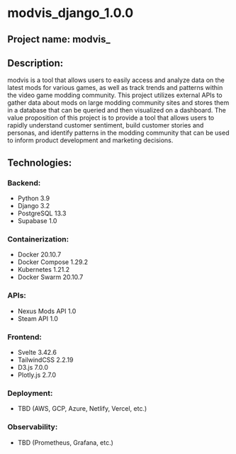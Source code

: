 # modvis_django_1.0.0
## Project name: modvis_

## Description:
modvis is a tool that allows users to easily access and analyze data on the latest mods for various games, as well as track trends and patterns within the video game modding community. This project utilizes external APIs to gather data about mods on large modding community sites and stores them in a database that can be queried and then visualized on a dashboard. The value proposition of this project is to provide a tool that allows users to rapidly understand customer sentiment, build customer stories and personas, and identify patterns in the modding community that can be used to inform product development and marketing decisions.

## Technologies:
### Backend:
- Python 3.9
- Django 3.2
- PostgreSQL 13.3
- Supabase 1.0
### Containerization:
- Docker 20.10.7
- Docker Compose 1.29.2
- Kubernetes 1.21.2
- Docker Swarm 20.10.7
### APIs:
- Nexus Mods API 1.0
- Steam API 1.0
### Frontend:
- Svelte 3.42.6
- TailwindCSS 2.2.19
- D3.js 7.0.0
- Plotly.js 2.7.0

### Deployment:
- TBD (AWS, GCP, Azure, Netlify, Vercel, etc.)

### Observability:
- TBD (Prometheus, Grafana, etc.)

